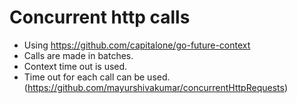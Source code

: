 # Concurrent http calls 
* Using  https://github.com/capitalone/go-future-context
* Calls are made in batches.
* Context time out is used.
* Time out for each call can be used.(https://github.com/mayurshivakumar/concurrentHttpRequests)
